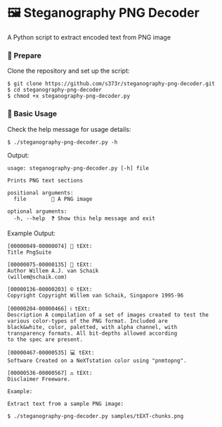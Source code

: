 # 🖼️ Steganography PNG Decoder

A Python script to extract encoded text from PNG image

### 🚀 Prepare

Clone the repository and set up the script:

    $ git clone https://github.com/s373r/steganography-png-decoder.git
    $ cd steganography-png-decoder
    $ chmod +x steganography-png-decoder.py

### 📖 Basic Usage

Check the help message for usage details:

    $ ./steganography-png-decoder.py -h

Output:

    usage: steganography-png-decoder.py [-h] file
    
    Prints PNG text sections
    
    positional arguments:
      file        📄 A PNG image
    
    optional arguments:
      -h, --help  ❓ Show this help message and exit

Example Output:

    [00000049-00000074] 📝 tEXt:
    Title PngSuite
    
    [00000075-00000135] 👤 tEXt:
    Author Willem A.J. van Schaik
    (willem@schaik.com)
    
    [00000136-00000203] ©️ tEXt:
    Copyright Copyright Willem van Schaik, Singapore 1995-96
    
    [00000204-00000466] ℹ️ tEXt:
    Description A compilation of a set of images created to test the
    various color-types of the PNG format. Included are
    black&white, color, paletted, with alpha channel, with
    transparency formats. All bit-depths allowed according
    to the spec are present.
    
    [00000467-00000535] 💻 tEXt:
    Software Created on a NeXTstation color using "pnmtopng".
    
    [00000536-00000567] ⚖️ tEXt:
    Disclaimer Freeware.
    
    Example:
    
    Extract text from a sample PNG image:

    $ ./steganography-png-decoder.py samples/tEXT-chunks.png

